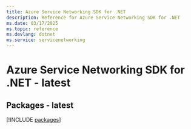 ```yaml
---
title: Azure Service Networking SDK for .NET
description: Reference for Azure Service Networking SDK for .NET
ms.date: 03/17/2025
ms.topic: reference
ms.devlang: dotnet
ms.service: servicenetworking
---
```

# Azure Service Networking SDK for .NET - latest
## Packages - latest
[!INCLUDE [packages](service-networking-index.md)]